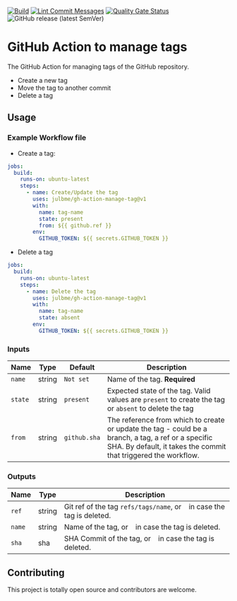 [![Build](https://github.com/julbme/gh-action-manage-tag/actions/workflows/maven-build.yml/badge.svg)](https://github.com/julbme/gh-action-manage-tag/actions/workflows/maven-build.yml)
[![Lint Commit Messages](https://github.com/julbme/gh-action-manage-tag/actions/workflows/commitlint.yml/badge.svg)](https://github.com/julbme/gh-action-manage-tag/actions/workflows/commitlint.yml)
[![Quality Gate Status](https://sonarcloud.io/api/project_badges/measure?project=julbme_gh-action-manage-tag&metric=alert_status)](https://sonarcloud.io/summary/new_code?id=julbme_gh-action-manage-tag)
![GitHub release (latest SemVer)](https://img.shields.io/github/v/release/julbme/gh-action-manage-tag)

# GitHub Action to manage tags

The GitHub Action for managing tags of the GitHub repository.

- Create a new tag
- Move the tag to another commit
- Delete a tag

## Usage

### Example Workflow file

- Create a tag:

```yaml
jobs:
  build:
    runs-on: ubuntu-latest
    steps:
      - name: Create/Update the tag
        uses: julbme/gh-action-manage-tag@v1
        with:
          name: tag-name
          state: present
          from: ${{ github.ref }}
        env:
          GITHUB_TOKEN: ${{ secrets.GITHUB_TOKEN }}
```

- Delete a tag

```yaml
jobs:
  build:
    runs-on: ubuntu-latest
    steps:
      - name: Delete the tag
        uses: julbme/gh-action-manage-tag@v1
        with:
          name: tag-name
          state: absent
        env:
          GITHUB_TOKEN: ${{ secrets.GITHUB_TOKEN }}
```

### Inputs

|  Name   |  Type  |   Default    |                                                                              Description                                                                               |
|---------|--------|--------------|------------------------------------------------------------------------------------------------------------------------------------------------------------------------|
| `name`  | string | `Not set`    | Name of the tag. **Required**                                                                                                                                          |
| `state` | string | `present`    | Expected state of the tag. Valid values are `present` to create the tag or `absent` to delete the tag                                                                  |
| `from`  | string | `github.sha` | The reference from which to create or update the tag - could be a branch, a tag, a ref or a specific SHA. By default, it takes the commit that triggered the workflow. |

### Outputs

|  Name  |  Type  |                               Description                               |
|--------|--------|-------------------------------------------------------------------------|
| `ref`  | string | Git ref of the tag `refs/tags/name`, or ` ` in case the tag is deleted. |
| `name` | string | Name of the tag, or ` ` in case the tag is deleted.                     |
| `sha`  | sha    | SHA Commit of the tag, or ` ` in case the tag is deleted.               |

## Contributing

This project is totally open source and contributors are welcome.
